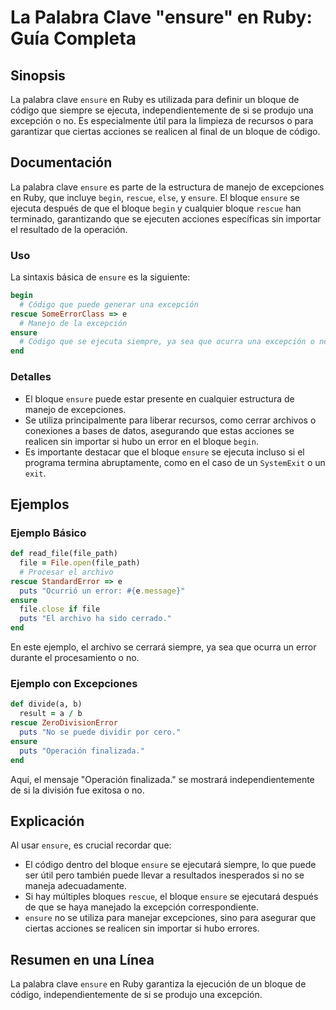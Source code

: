 <!--
Meta Description: # La Palabra Clave "ensure" en Ruby: Guía Completa ## Sinopsis La palabra clave `ensure` en Ruby es utilizada para definir un bloque de código que sie...
Meta Keywords: ensure, que, bloque, ruby, para
-->

# La Palabra Clave "ensure" en Ruby: Guía Completa

## Sinopsis
La palabra clave `ensure` en Ruby es utilizada para definir un bloque de código que siempre se ejecuta, independientemente de si se produjo una excepción o no. Es especialmente útil para la limpieza de recursos o para garantizar que ciertas acciones se realicen al final de un bloque de código.

## Documentación
La palabra clave `ensure` es parte de la estructura de manejo de excepciones en Ruby, que incluye `begin`, `rescue`, `else`, y `ensure`. El bloque `ensure` se ejecuta después de que el bloque `begin` y cualquier bloque `rescue` han terminado, garantizando que se ejecuten acciones específicas sin importar el resultado de la operación.

### Uso
La sintaxis básica de `ensure` es la siguiente:

```ruby
begin
  # Código que puede generar una excepción
rescue SomeErrorClass => e
  # Manejo de la excepción
ensure
  # Código que se ejecuta siempre, ya sea que ocurra una excepción o no
end
```

### Detalles
- El bloque `ensure` puede estar presente en cualquier estructura de manejo de excepciones.
- Se utiliza principalmente para liberar recursos, como cerrar archivos o conexiones a bases de datos, asegurando que estas acciones se realicen sin importar si hubo un error en el bloque `begin`.
- Es importante destacar que el bloque `ensure` se ejecuta incluso si el programa termina abruptamente, como en el caso de un `SystemExit` o un `exit`.

## Ejemplos

### Ejemplo Básico
```ruby
def read_file(file_path)
  file = File.open(file_path)
  # Procesar el archivo
rescue StandardError => e
  puts "Ocurrió un error: #{e.message}"
ensure
  file.close if file
  puts "El archivo ha sido cerrado."
end
```
En este ejemplo, el archivo se cerrará siempre, ya sea que ocurra un error durante el procesamiento o no.

### Ejemplo con Excepciones
```ruby
def divide(a, b)
  result = a / b
rescue ZeroDivisionError
  puts "No se puede dividir por cero."
ensure
  puts "Operación finalizada."
end
```
Aquí, el mensaje "Operación finalizada." se mostrará independientemente de si la división fue exitosa o no.

## Explicación
Al usar `ensure`, es crucial recordar que:
- El código dentro del bloque `ensure` se ejecutará siempre, lo que puede ser útil pero también puede llevar a resultados inesperados si no se maneja adecuadamente.
- Si hay múltiples bloques `rescue`, el bloque `ensure` se ejecutará después de que se haya manejado la excepción correspondiente.
- `ensure` no se utiliza para manejar excepciones, sino para asegurar que ciertas acciones se realicen sin importar si hubo errores.

## Resumen en una Línea
La palabra clave `ensure` en Ruby garantiza la ejecución de un bloque de código, independientemente de si se produjo una excepción.